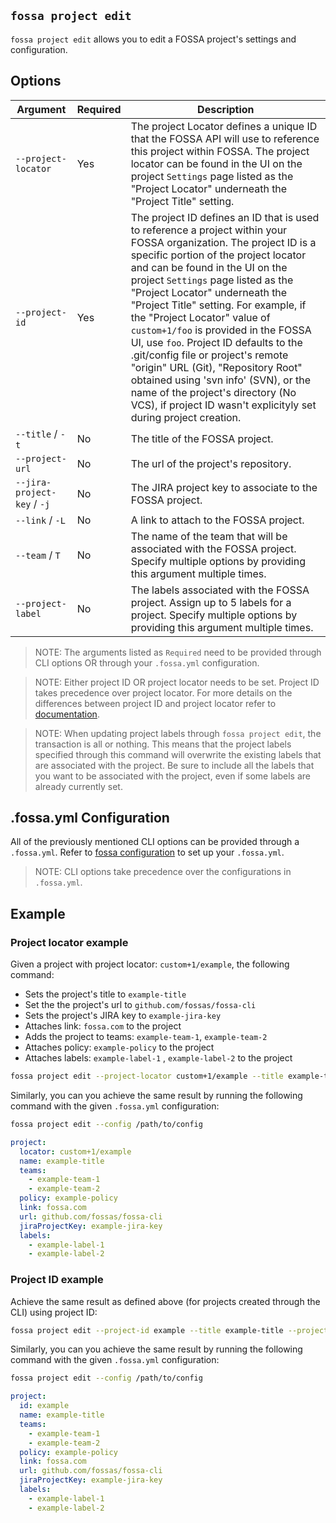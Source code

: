 ## `fossa project edit`

`fossa project edit` allows you to edit a FOSSA project's settings and configuration.

## Options

Argument                     | Required | Description
-----------------------------|----------|--------------------------------------------------------------------------------------------------------------------------------------
`--project-locator`          | Yes      | The project Locator defines a unique ID that the FOSSA API will use to reference this project within FOSSA. The project locator can be found in the UI on the project `Settings` page listed as the "Project Locator" underneath the "Project Title" setting.
`--project-id`               | Yes      | The project ID defines an ID that is used to reference a project within your FOSSA organization. The project ID is a specific portion of the project locator and can be found in the UI on the project `Settings` page listed as the "Project Locator" underneath the "Project Title" setting. For example, if the "Project Locator" value of `custom+1/foo` is provided in the FOSSA UI, use `foo`. Project ID defaults to the .git/config file or project's remote "origin" URL (Git), "Repository Root" obtained using 'svn info' (SVN), or the name of the project's directory (No VCS), if project ID wasn't explicityly set during project creation.
`--title` / `-t`             | No       | The title of the FOSSA project.
`--project-url`              | No       | The url of the project's repository.
`--jira-project-key` / `-j`  | No       | The JIRA project key to associate to the FOSSA project.
`--link` / `-L`              | No       | A link to attach to the FOSSA project. 
`--team` / `T`               | No       | The name of the team that will be associated with the FOSSA project. Specify multiple options by providing this argument multiple times.
`--project-label`            | No       | The labels associated with the FOSSA project. Assign up to 5 labels for a project. Specify multiple options by providing this argument multiple times.

> NOTE: The arguments listed as `Required` need to be provided through CLI options OR through your `.fossa.yml` configuration.

> NOTE: Either project ID OR project locator needs to be set. Project ID takes precedence over project locator. For more details on the differences between project ID and project locator refer to [documentation](../../files/fossa-yml.md#what-is-the-difference-between-project-id-and-project-locator).

>NOTE: When updating project labels through `fossa project edit`, the transaction is all or nothing. This means that the project labels specified through this command will overwrite the existing labels that are associated with the project. Be sure to include all the labels that you want to be associated with the project, even if some labels are already currently set. 

## .fossa.yml Configuration

All of the previously mentioned CLI options can be provided through a `.fossa.yml`. Refer to [fossa configuration](../../files/fossa-yml.md) to set up your `.fossa.yml`.

> NOTE: CLI options take precedence over the configurations in `.fossa.yml`.

## Example

### Project locator example
Given a project with project locator: `custom+1/example`, the following command:

- Sets the project's title to `example-title`
- Set the the project's url to `github.com/fossas/fossa-cli`
- Sets the project's JIRA key to `example-jira-key`
- Attaches link: `fossa.com` to the project
- Adds the project to teams: `example-team-1`, `example-team-2`
- Attaches policy: `example-policy` to the project
- Attaches labels: `example-label-1` , `example-label-2` to the project

```bash
fossa project edit --project-locator custom+1/example --title example-title --project-url github.com/fossas/fossa-cli --jira-project-key example-jira-key --link fossa.com --team example-team --team example-team-2 --policy example-policy --project-label example-label-1 --project-label example-label-2 
``` 

Similarly, you can you achieve the same result by running the following command with the given `.fossa.yml` configuration: 

```bash
fossa project edit --config /path/to/config
``` 

```yaml
project:
  locator: custom+1/example
  name: example-title
  teams: 
    - example-team-1
    - example-team-2
  policy: example-policy
  link: fossa.com
  url: github.com/fossas/fossa-cli
  jiraProjectKey: example-jira-key
  labels:
    - example-label-1
    - example-label-2
```

### Project ID example
Achieve the same result as defined above (for projects created through the CLI) using project ID:

```bash
fossa project edit --project-id example --title example-title --project-url github.com/fossas/fossa-cli --jira-project-key example-jira-key --link fossa.com --team example-team --team example-team-2 --policy example-policy --project-label example-label-1 --project-label example-label-2 
``` 

Similarly, you can you achieve the same result by running the following command with the given `.fossa.yml` configuration: 

```bash
fossa project edit --config /path/to/config
``` 

```yaml
project:
  id: example
  name: example-title
  teams: 
    - example-team-1
    - example-team-2
  policy: example-policy
  link: fossa.com
  url: github.com/fossas/fossa-cli
  jiraProjectKey: example-jira-key
  labels:
    - example-label-1
    - example-label-2
```
